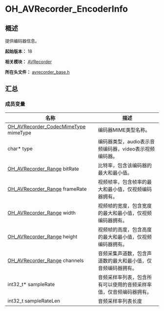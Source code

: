 # OH_AVRecorder_EncoderInfo
<!--Kit: Media Kit-->
<!--Subsystem: Multimedia-->
<!--Owner: @shiwei75-->
<!--Designer: @HmQQQ-->
<!--Tester: @xdlinc-->
<!--Adviser: @zengyawen-->

## 概述

提供编码器信息。

**起始版本：** 18

**相关模块：** [AVRecorder](capi-avrecorder.md)

**所在头文件：** [avrecorder_base.h](capi-avrecorder-base-h.md)

## 汇总

### 成员变量

| 名称 | 描述 |
| -- | -- |
| [OH_AVRecorder_CodecMimeType](capi-avrecorder-base-h.md#oh_avrecorder_codecmimetype) mimeType | 编码器MIME类型名称。 |
| char* type | 编码器类型，audio表示音频编码器，video表示视频编码器。 |
| [OH_AVRecorder_Range](capi-avrecorder-oh-avrecorder-range.md) bitRate | 比特率，包含该编码器的最大和最小值。 |
| [OH_AVRecorder_Range](capi-avrecorder-oh-avrecorder-range.md) frameRate | 视频帧率，包含帧率的最大和最小值，仅视频编码器拥有。 |
| [OH_AVRecorder_Range](capi-avrecorder-oh-avrecorder-range.md) width | 视频帧的宽度，包含宽度的最大和最小值，仅视频编码器拥有。 |
| [OH_AVRecorder_Range](capi-avrecorder-oh-avrecorder-range.md) height | 视频帧的高度，包含高度的最大和最小值，仅视频编码器拥有。 |
| [OH_AVRecorder_Range](capi-avrecorder-oh-avrecorder-range.md) channels | 音频采集声道数，包含声道数的最大和最小值，仅音频编码器拥有。 |
| int32_t* sampleRate | 音频采样率列表，包含所有可以使用的音频采样率值，仅音频编码器拥有。 |
| int32_t sampleRateLen | 音频采样率列表长度 |


